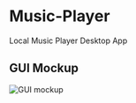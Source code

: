 # Music-Player
Local Music Player Desktop App

## GUI Mockup
![GUI mockup](https://github.com/GameGenesis/Music-Player/blob/main/GUI_Mockup.png)
